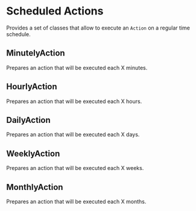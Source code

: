 # Scheduled Actions

Provides a set of classes that allow to execute an `Action` on a regular time schedule.

## MinutelyAction

Prepares an action that will be executed each X minutes.

## HourlyAction

Prepares an action that will be executed each X hours.

## DailyAction

Prepares an action that will be executed each X days.

## WeeklyAction

Prepares an action that will be executed each X weeks.

## MonthlyAction

Prepares an action that will be executed each X months.

